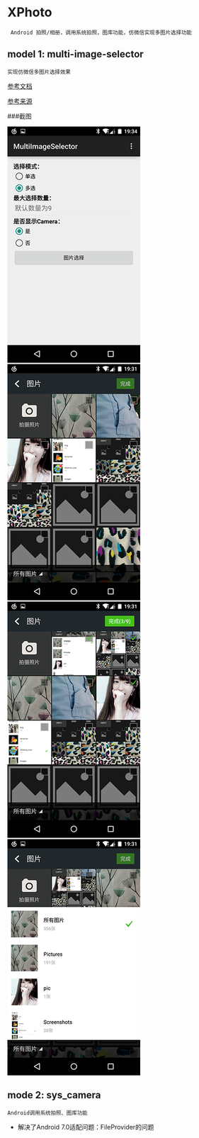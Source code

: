 # XPhoto 
     Android 拍照/相册，调用系统拍照，图库功能，仿微信实现多图片选择功能
## model 1: multi-image-selector
    实现仿微信多图片选择效果
[参考文档](README_zh.md)

[参考来源](https://github.com/lovetuzitong/MultiImageSelector)

###截图

![Example1](art/example_1.png) ![Select1](art/select_1.png) ![Select2](art/select_2.png) ![Select3](art/select_3.png)
## mode 2: sys_camera
    

	
	Android调用系统拍照、图库功能
   * 解决了Android 7.0适配问题：FileProvider的问题
   
 